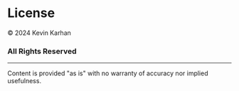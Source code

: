 #   License
© 2024 Kevin Karhan
### All Rights Reserved

---

Content is provided "as is" with no warranty of accuracy nor implied usefulness.

